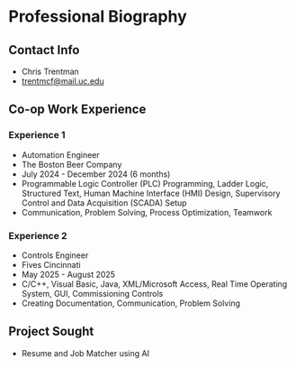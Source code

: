 # Professional Biography
## Contact Info
- Chris Trentman
- trentmcf@mail.uc.edu
## Co-op Work Experience
### Experience 1
- Automation Engineer
- The Boston Beer Company
- July 2024 - December 2024 (6 months)
- Programmable Logic Controller (PLC) Programming, Ladder Logic, Structured Text, Human Machine Interface (HMI) Design, Supervisory Control and Data Acquisition (SCADA) Setup
- Communication, Problem Solving, Process Optimization, Teamwork
### Experience 2
- Controls Engineer
- Fives Cincinnati
- May 2025 - August 2025
- C/C++, Visual Basic, Java, XML/Microsoft Access, Real Time Operating System, GUI, Commissioning Controls
- Creating Documentation, Communication, Problem Solving
## Project Sought
- Resume and Job Matcher using AI
